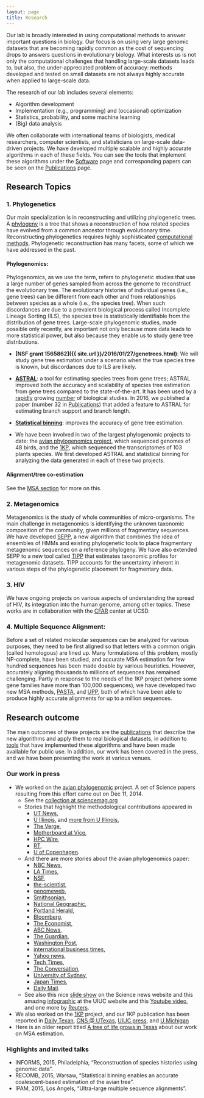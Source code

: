 ```yaml
---
layout: page
title: Research
---
```


Our lab is broadly interested in using computational methods to answer important questions in biology. 
Our focus  is on using very large genomic datasets that are becoming rapidly common as the cost of sequencing drops to answers questions in evolutionary biology. 
What interests us is not only the computational challenges that handling large-scale datasets leads to, 
but also, the under-appreciated problem of accuracy:
methods developed and tested on small datasets are not always  highly accurate when applied to large-scale data.

[comment]: <> (My aim is to develop methods that can handle very large datasets, while maintaining high accuracy; this sometimes requires modeling complicated biological processes, which in turns often requires large datasets.)

The research of our lab includes several elements:

* Algorithm development
* Implementation (e.g., programming) and (occasional) optimization
* Statistics, probability, and some machine learning
* (Big) data analysis

We often collaborate with international teams of biologists, medical researchers, computer scientists, and statisticians on large-scale data-driven projects. We have developed multiple scalable and highly accurate algorithms in each of these fields. You can see the tools that implement these algorithms under the [Software](software.html) page and corresponding papers can be seen on the [Publications](publications.html) page. 


## Research Topics


### 1. Phylogenetics
Our main specialization is in reconstructing and utilizing phylogenetic trees. A [phylogeny](https://en.wikipedia.org/wiki/Phylogenetic_tree) is a tree that shows a reconstruction of how related species have evolved from a common ancestor through evolutionary time. Reconstructing phylogenetics requires highly sophisticated [computational methods](2015/09/12/material-for-prospective-students.html).
Phylogenetic reconstruction has many facets, some of which we have addressed in the past. 

#### Phylogenomics: 

Phylogenomics, as we use the term, refers to phylogenetic studies that use a large number of genes sampled from across the genome to reconstruct the evolutionary tree. The evolutionary histories of individual genes (i.e., gene trees) can be different from each other and from relationships between species as a whole (i.e., the species tree). When such discordances are due to a prevalent biological process called Incomplete Lineage Sorting (ILS), the species tree is statistically identifiable from the distribution of gene trees. Large-scale phylogenomic studies, made possible only recently, are important not only because more data leads to more statistical power, but also because they enable us to study gene tree distributions. 


* **[NSF grant 1565862]({{ site.url }}/2016/01/27/genetrees.html)**: We will study gene tree estimation under a scenario when the true species tree is known, but discordances due to ILS are likely. 

* **[ASTRAL](https://github.com/smirarab/astral)**: a tool for estimating species trees from gene trees; ASTRAL improved both the accuracy and scalability of species tree estimation from gene trees compared to the state-of-the-art. It has been used by a [rapidly](https://scholar.google.com/citations?view_op=view_citation&hl=en&user=uxSj18QAAAAJ&citation_for_view=uxSj18QAAAAJ:Ak0FvsSvgGUC) growing [number](https://scholar.google.com/citations?view_op=view_citation&hl=en&user=uxSj18QAAAAJ&citation_for_view=uxSj18QAAAAJ:kVjdVfd2voEC) of biological studies. In 2016, we published a paper (number 32 in [Publications](publications.html)) that added a feature to ASTRAL for estimating branch support and branch length. 

* **[Statistical binning](https://github.com/smirarab/binning)**: improves the accuracy of gene tree estimation.

*  We have been involved in two of the largest phylogenomic projects to date: the [avian phylogenomics project](http://avian.genomics.cn/en/), which sequenced genomes of 48 birds, and the [1KP](http://www.onekp.com), which sequenced the transcriptomes of 103 plants species. We first developed ASTRAL and statistical binning for analyzing the data generated in each of these two projects. 




#### Alignment/tree co-estimation
See the [MSA section](#msa) for more on this.

### 2. Metagenomics

Metagenomics is the study of whole communities of micro-organisms. 
The main challenge in metagenomics is identifying the unknown taxonomic composition of the community, given millions of fragmentary sequences. We have developed [SEPP](https://github.com/smirarab/sepp), a new algorithm that combines the idea of ensembles of HMMs and existing phylogenetic tools to place fragmentary metagenomic sequences on a reference phylogeny. We have also extended SEPP to a new tool called [TIPP](https://github.com/smirarab/sepp/blob/master/README.TIPP.md) that estimates taxonomic profiles for metagenomic datasets. TIPP accounts for the uncertainty inherent in various steps of the phylogenetic placement for fragmentary data. 


### 3. HIV

We have ongoing projects on various aspects of understanding the spread of HIV, its integration into the human genome, among other topics. These works are in collaboration with the [CFAR](http://cfar.ucsd.edu/) center at UCSD. 

### 4. <a name="msa"></a> Multiple Sequence Alignment:

Before a set of related molecular sequences can be analyzed for various purposes, they need to be first aligned so that letters with a common origin (called homologous) are lined up. Many formulations of this problem, mostly NP-complete, have been studied, and accurate MSA estimation for few hundred sequences has been made doable by various heuristics. However, accurately aligning thousands to millions of sequences has remained challenging. Partly in response to the needs of the 1KP project (where some gene families have more than 100,000 sequences), we have developed two new MSA methods, [PASTA](https://github.com/smirarab/pasta), and [UPP](https://github.com/smirarab/sepp/blob/master/README.UPP.md), both of which have been able to produce highly accurate alignments for up to a million sequences. 
	

## Research outcome

The main outcomes of these projects are the [publications](publications.html) that describe the new algorithms and apply them to real biological datasets, in addition to [tools](software.html) that have implemented these algorithms and have been made  available for public use. 
In addition, our work has been covered in the press, and we have been presenting the work at various venues. 

### Our work in press


* We worked on the [avian phylogenomic](http://avian.genomics.cn/en/) project. A set of Science papers resulting from this effort came out on Dec 11, 2014. 
   *  See the [collection at sciencemag.org](http://www.sciencemag.org/content/346/6215.toc)
   *  Stories that highlight the methodological contributions appeared in
		* [UT News](http://www.utexas.edu/news/2014/12/11/avian-tree-tacc-warnow/), 
   		* [U Illinois](http://news.illinois.edu/news/14/1211statistical_binning_TandyWarnow.html), and [more from U Illinois](http://www.laboratoryequipment.com/news/2014/12/researchers-map-avian-tree-life), 
   		* [The Verge](http://www.theverge.com/2014/12/11/7378239/chickens-are-closely-related-to-dinosaurs-new-bird-family-tree), 
   		* [Motherboard at Vice](http://motherboard.vice.com/read/supercomputers-mapped-the-living-hell-out-of-the-bird-genome), 
   		* [HPC Wire](http://www.hpcwire.com/2014/12/15/study-points-big-bang-bird-evolution/), 
   		* [RT](http://rt.com/news/213935-scientists-avian-tree-life/), 
   		* [U of Copenhagen](http://news.ku.dk/all_news/2014/12/international-team-maps-big-bang-of-bird-evolution/).	
   * And there are more stories about the avian phylogenomics paper:
   		* [NBC News](http://www.nbcnews.com/science/science-news/genetic-megaproject-traces-evolutionary-big-bang-birds-n265996), 
  	 * [LA Times](http://www.latimes.com/science/sciencenow/la-sci-sn-flock-of-genomes-bird-evolution-20141210-story.html#page=1),
  	 * [NSF](http://www.nsf.gov/news/news_summ.jsp?cntn_id=133524&org=NSF&from=news),
  	 * [the-scientist](http://www.the-scientist.com/?articles.view/articleNo/41645/title/Bird-Genomes-Abound/), 
  	 * [genomeweb](https://www.genomeweb.com/genetic-research/based-48-genomes-new-avian-family-tree-provides-surprising-insights-bird-evolution),
  	 * [Smithsonian](http://www.smithsonianmag.com/smart-news/scientists-finally-figure-out-big-bang-bird-evolution-180953586/?no-ist),
  	 * [National Geographic](http://news.nationalgeographic.com/news/2014/12/141211-bird-crocodile-dinosaur-genome-evolution-science/),
  	 * [Portland Herald](http://www.pressherald.com/2014/12/12/massive-bird-study-resets-family-tree-reveals-links-past/),
  	 * [Bloomberg](http://www.bloomberg.com/news/2014-12-11/an-unprecedented-flock-of-genomes-redraws-the-bird-tree-of-life.html), 
  	 * [The Economist](http://www.economist.com/news/science-and-technology/21635980-cheap-gene-sequencing-and-computing-produces-avian-time-machine-history),
  	 *  [ABC News](http://abcnews.go.com/Technology/wireStory/family-tree-birds-spurs-ideas-evolution-27536603),
  	 *  [The Guardian](http://www.theguardian.com/science/2014/dec/11/birds-evolution-feathers-genome-sequencing-avian-genes),
  	 *  [Washington Post](http://www.washingtonpost.com/national/health-science/scientists-complete-bird-family-tree-with-massive-increase-of-data/2014/12/11/d9be1414-8178-11e4-9f38-95a187e4c1f7_story.html),
 	 *   [international business times](http://www.ibtimes.co.uk/where-birds-got-their-feathers-flight-song-revealed-genes-traced-back-dinosaurs-1479160), 
  	 *  [Yahoo news](https://uk.news.yahoo.com/odd-couples-emerge-bird-family-tree-214046098.html), 
  	 *  [Tech Times](http://www.techtimes.com/articles/22005/20141211/bird-evolution-decoded-scientists-map-genomes-of-48-species.htm), 
  	 *  [The Conversation](http://theconversation.com/bird-tree-of-life-shows-explosive-evolution-studies-35315), 
 	 *   [University of Sydney](http://sydney.edu.au/news/84.html?newsstoryid=14455),
  	 *  [Japan Times](http://www.japantimes.co.jp/news/2014/12/12/world/science-health-world/dna-shows-kinship-between-birds-of-a-feather/#.VIpezaR0H2Y),
   	 *  [Daily Mail](http://www.dailymail.co.uk/sciencetech/article-2870402/Big-bang-bird-evolution-reveals-modern-flyers-descend-dinosaurs-shows-birdsong-evolved-separately-TWICE.html).
   * See also this nice [slide show](http://news.sciencemag.org/biology/2014/12/slideshow-untangling-bird-family-tree) on the Science news website and this amazing [infographic](http://news.illinois.edu/infographics/birdtree.html) at the UIUC website and this [Youtube video](https://www.youtube.com/watch?v=jM2BRSeb7S8), and one more by [Reuters](http://www.reuters.com/video/2014/12/11/mass-bird-genome-study-reveals-close-lin?videoId=347795679). 
* We also worked on the [1KP](onekp.org) project, and our 1KP publication has been reported in
  [Daily Texan](http://www.dailytexanonline.com/2014/10/31/ut-student-works-to-study-plant-evolution), [CNS @ UTexas](https://cns.utexas.edu/news/new-statistical-method-plant-evolution),
   [UIUC press](http://cs.illinois.edu/news/warnow-part-study-using-dna-sequences-examine-key-events-plant-evolution), and  [U Michigan](http://ns.umich.edu/new/releases/22469-new-study-uses-dna-sequences-to-look-back-in-time-at-key-events-in-plant-evolution)
* Here is an older report titled [A tree of life grows in Texas](http://www.utexas.edu/know/2012/04/09/tacc_tree_life_warnow/) about our work on MSA estimation.


### Highlights and invited talks

* INFORMS, 2015, Philadelphia, “Reconstruction of species histories using genomic data”.
* RECOMB, 2015, Warsaw, “Statistical binning enables an accurate coalescent-based estimation of the avian tree”.
* IPAM, 2015, Los Angels, “Ultra-large multiple sequence alignments”.

